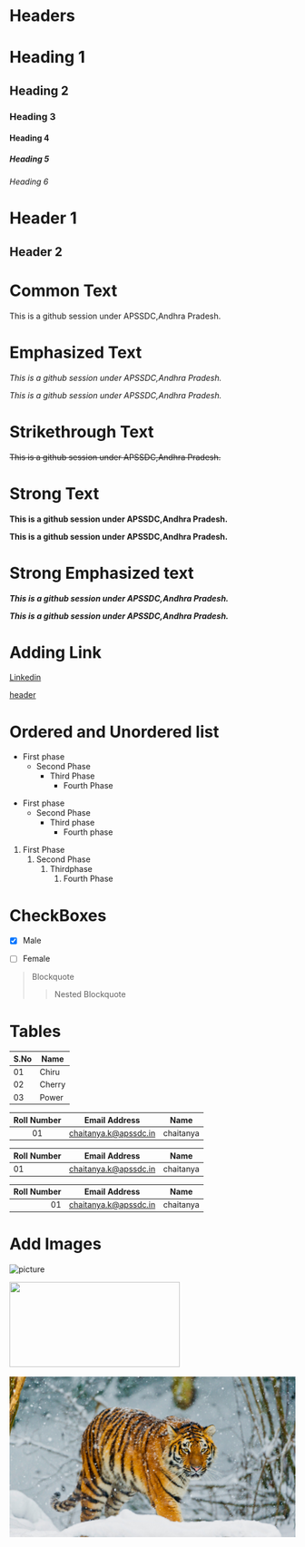 Headers
=========

# Heading 1
## Heading 2
### Heading 3
#### Heading 4
##### Heading 5
###### Heading 6

Header 1
=========

Header 2
---------



Common Text
============

This is a github session under APSSDC,Andhra Pradesh.



Emphasized Text
===============

*This is a github session under APSSDC,Andhra Pradesh.*

_This is a github session under APSSDC,Andhra Pradesh._



Strikethrough Text
===================

~~This is a github session under APSSDC,Andhra Pradesh.~~



Strong Text
===========

**This is a github session under APSSDC,Andhra Pradesh.**

__This is a github session under APSSDC,Andhra Pradesh.__



Strong Emphasized text
======================

***This is a github session under APSSDC,Andhra Pradesh.***

___This is a github session under APSSDC,Andhra Pradesh.___



Adding Link
===========

[Linkedin](https://www.linkedin.com/)

[header](#Headers "Goto Headers")



Ordered and Unordered list
==========================

* First phase
  * Second Phase
    * Third Phase
      * Fourth Phase
      
- First phase
  - Second Phase
    - Third phase
      - Fourth phase
      
      
      
1. First Phase
    1. Second Phase
        1. Thirdphase
           1. Fourth Phase
           
           
CheckBoxes
===========

- [x] Male
- [ ] Female


> Blockquote
>> Nested Blockquote



Tables
=======

S.No | Name
-----|------
01   | Chiru
02   | Cherry
03   | Power


Roll Number | Email Address | Name
:----------:|---------------|------
01 | chaitanya.k@apssdc.in | chaitanya        

Roll Number | Email Address | Name
:-----------|---------------|------
01 | chaitanya.k@apssdc.in | chaitanya  

Roll Number | Email Address | Name
-----------:|---------------|------
01 | chaitanya.k@apssdc.in | chaitanya  



Add Images
==========

![picture](https://www.tigers-world.com/wp-content/uploads/Bengal.jpg)

<img src="https://www.tigers-world.com/wp-content/uploads/Bengal.jpg" width=300 height=150/>

![picture](https://github.com/chaitanyak963/Examplemd/raw/main/bengal_tiger_snowfall_winter_4k.jpg)















